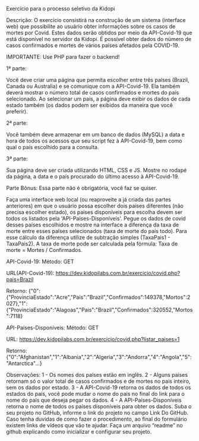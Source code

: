 Exercício para o processo seletivo da Kidopi

Descrição: O exercício consistirá na construção de um sistema (interface web) que possibilite ao usuário obter informações sobre os casos de mortes por Covid. Estes dados serão obtidos por meio da API-Covid-19 que está disponível no servidor da Kidopi. É possível obter dados do número de casos confirmados e mortes de vários países afetados pela COVID-19.

IMPORTANTE: Use PHP para fazer o backend!

1ª parte:

Você deve criar uma página que permita escolher entre três países (Brazil, Canada ou Australia) e se comunique com a API-Covid-19. Ela também deverá mostrar o número total de casos confirmados e mortes do país selecionado. Ao selecionar um país, a página deve exibir os dados de cada estado também (os dados podem ser exibidos da maneira que você preferir).

2ª parte:

Você também deve armazenar em um banco de dados (MySQL) a data e hora de todos os acessos que seu script fez à API-Covid-19, bem como qual o país escolhido para a consulta.

3ª parte:

Sua página deve ser criada utilizando HTML, CSS e JS. Mostre no rodapé da página, a data e o país procurado do último acesso à API-Covid-19.

Parte Bônus:
Essa parte não é obrigatória, você faz se quiser.

Faça uma interface web local (ou reaproveite a já criada das partes anteriores) em que o usuário possa escolher dois países diferentes (não precisa escolher estado), os países disponíveis para escolha devem ser todos os listados pela 'API-Países-Disponíveis'. Pegue os dados de covid desses países escolhidos e mostre na interface a diferença da taxa de morte entre esses países selecionados (taxa de morte do país todo). Para esse cálculo da diferença utilize de subtração simples (TaxaPais1 - TaxaPais2).
A taxa de morte pode ser calculada pela fórmula: Taxa de morte = Mortes / Confirmados.

API-Covid-19:
Método: GET

URL(API-Covid-19):
https://dev.kidopilabs.com.br/exercicio/covid.php?pais=Brazil

Retorno:
{"0":{"ProvinciaEstado":"Acre","Pais":"Brazil","Confirmados":149378,"Mortos":2027},"1":{"ProvinciaEstado":"Alagoas","Pais":"Brazil","Confirmados":320552,"Mortos":7118}


API-Países-Disponíveis:
Método: GET

URL:
https://dev.kidopilabs.com.br/exercicio/covid.php?listar_paises=1

Retorno:
{"0":"Afghanistan","1":"Albania","2":"Algeria","3":"Andorra","4":"Angola","5":"Antarctica"...}


Observações:
1 - Os nomes dos países estão em inglês.
2 - Alguns países retornam só o valor total de casos confirmados e de mortes no país inteiro, sem os dados por estado.
3 - A API-Covid-19 retorna os dados de todos os estados do país, você pode mudar o nome do país no final do link para o nome do país que deseja pegar os dados.
4 - A API-Países-Disponíveis retorna o nome de todos os países disponíveis para obter os dados.
Suba o seu projeto no GitHub, informe o link do projeto no campo Link Do GitHub. Caso tenha duvidas de como fazer o procedimento, ao final do formulário existem links de vídeos que vão te ajudar. Faça um arquivo “readme” no github explicando como inicializar e configurar seu projeto.